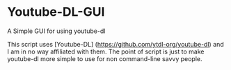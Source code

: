 # Youtube-DL-GUI
A Simple GUI for using youtube-dl

This script uses [Youtube-DL] (https://github.com/ytdl-org/youtube-dl) and I am in no way affiliated with them. The point of script is just to make youtube-dl more simple to use for non command-line savvy people.

